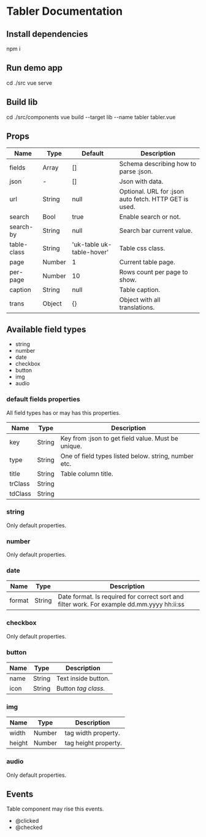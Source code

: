 # Tabler Documentation

## Install dependencies
npm i

## Run demo app
cd ./src
vue serve

## Build lib
cd ./src/components
vue build --target lib --name tabler tabler.vue

## Props

| __Name__    | __Type__ | __Default__               | __Description__                                        |
| ----------- | -------- | ------------------------- |------------------------------------------------------- |
| fields      | Array    | []                        | Schema describing how to parse :json.                  |
| json        | -        | []                        | Json with data.                                        |
| url         | String   | null                      | Optional. URL for :json auto fetch. HTTP GET is used.  |
| search      | Bool     | true                      | Enable search or not.                                  |
| search-by   | String   | null                      | Search bar current value.                              |
| table-class | String   | 'uk-table uk-table-hover' | Table css class.                                       |
| page        | Number   | 1                         | Current table page.                                    |
| per-page    | Number   | 10                        | Rows count per page to show.                           |
| caption     | String   | null                      | Table caption.                                         |
| trans       | Object   | {}                        | Object with all translations.                          |

## Available field types

* string
* number
* date
* checkbox
* button
* img
* audio

### default fields properties

All field types has or may has this properties.

| __Name__ | __Type__ | __Description__                                      |
| -------- | -------- | ---------------------------------------------------- |
| key      | String   | Key from :json to get field value. Must be unique.   |
| type     | String   | One of field types listed below. string, number etc. |
| title    | String   | Table column title.                                  |
| trClass  | String   |                                                      |
| tdClass  | String   |                                                      |

### string
Only default properties.

### number
Only default properties.

### date
| __Name__ | __Type__ | __Description__                                                                            |
| -------- | -------- | ------------------------------------------------------------------------------------------ |
| format   | String   | Date format. Is required for correct sort and filter work. For example dd.mm.yyyy hh:ii:ss |

### checkbox
Only default properties.

### button
| __Name__ | __Type__ | __Description__       |
| -------- | -------- | --------------------- |
| name     | String   | Text inside button.   |
| icon     | String   | Button <i> tag class. |

### img
| __Name__ | __Type__ | __Description__            |
| -------- | -------- | -------------------------- |
| width    | Number   | <img> tag width property.  |
| height   | Number   | <img> tag height property. |

### audio
Only default properties.

## Events

Table component may rise this events.

* @clicked
* @checked
